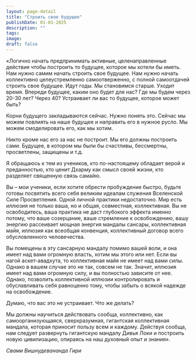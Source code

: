 ```yaml
---
layout: page-detail
title: "Строить свое будущее"
publishDate: 01-01-2025
description: ""
tags:
image:
draft: false
---
```


 «Логично начать предпринимать активные, целенаправленные действия чтобы построить то будущее, которое мы хотели бы иметь. Нам нужно самим начать строить свое будущее. Нам нужно начать коллективно целеустремленно самоотверженно, с полной самоотдачей строить свое будущее. Идут годы. Мы становимся старше. Уходит время. Впереди будущее, каким оно будет для нас? Где мы будем через 20-30 лет? Через 40? Устраивает ли вас то будущее, которое может быть?

 Корни будущего закладываются сейчас. Нужно понять это. Сейчас мы можем повлиять на наше будущее и направить его в нужное русло. Мы можем смоделировать его, как мы хотим.

 Никто кроме нас его за нас не построит. Мы его должны построить сами. Будущее, в котором мы были бы счастливы, бессмертны, просветлены, защищены и т.д.

 Я обращаюсь к тем из учеников, кто по-настоящему обладает верой и преданностью, кто ценит Дхарму как смысл своей жизни, кто разделяет священную связь самайю.

 Вы – мои ученики, если хотите обрести пробуждение быстро, будьте готовы посвятить всего себя великим идеалам служения Вселенской Силе Просветления. Одной личной практики недостаточно. Мир есть иллюзия не только ваша, но и общая, совместная, коллективная. Вы не освободитесь, ваша практика не даст глубокого эффекта именно потому, что ваше созерцание, ваше стремление к освобождению, вашу энергию рассеивает мощная энергия мандалы сансары, коллективная майя, иллюзия как всеобщая конвенция, коллективный договор всего обусловленного человечества.

 Вы помещены в эту сансарную мандалу помимо вашей воли, и она имеет над вами огромную власть, хотим мы этого или нет. Если вы нагой аскет-авадхута, то коллективная майя не имеет над вами силы. Однако в вашем случае это не так, совсем не так. Значит, иллюзия имеет над вами огромную силу, и вы полностью зависите от нее. Однако, позволить коллективной иллюзии контролировать и обуславливать себя равноценно тому, чтобы забыть о всякой надежде на освобождение.

 Думаю, что вас это не устраивает. Что же делать?

 Мы должны научиться действовать сообща, коллективно, как самоорганизующаяся, сверхразумная, гигантская коллективная мандала, которая приносит пользу всем и каждому. Действуя сообща, нам следует развернуть гигантскую мандалу Дивья Локи и построить новую цивилизацию, опираясь на наш духовный опыт и знания».

_Свами Вишнудевананда Гири_ 

